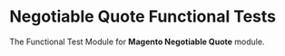 # Negotiable Quote Functional Tests

The Functional Test Module for **Magento Negotiable Quote** module.
